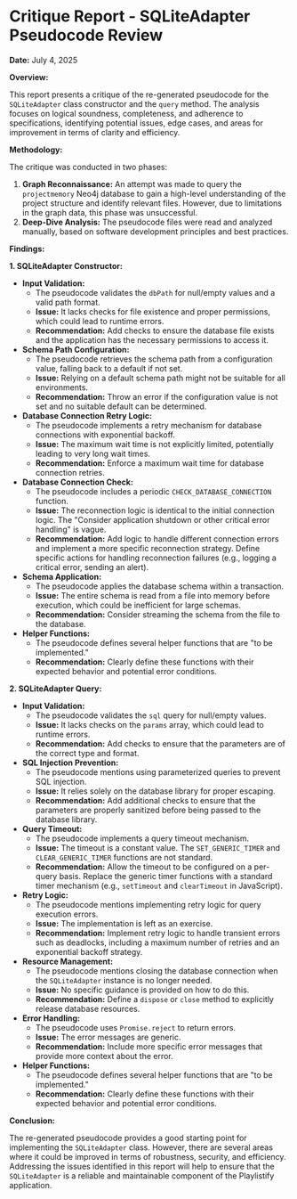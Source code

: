 # Critique Report - SQLiteAdapter Pseudocode Review

**Date:** July 4, 2025

**Overview:**

This report presents a critique of the re-generated pseudocode for the `SQLiteAdapter` class constructor and the `query` method. The analysis focuses on logical soundness, completeness, and adherence to specifications, identifying potential issues, edge cases, and areas for improvement in terms of clarity and efficiency.

**Methodology:**

The critique was conducted in two phases:

1.  **Graph Reconnaissance:** An attempt was made to query the `projectmemory` Neo4j database to gain a high-level understanding of the project structure and identify relevant files. However, due to limitations in the graph data, this phase was unsuccessful.
2.  **Deep-Dive Analysis:** The pseudocode files were read and analyzed manually, based on software development principles and best practices.

**Findings:**

**1. SQLiteAdapter Constructor:**

*   **Input Validation:**
    *   The pseudocode validates the `dbPath` for null/empty values and a valid path format.
    *   **Issue:** It lacks checks for file existence and proper permissions, which could lead to runtime errors.
    *   **Recommendation:** Add checks to ensure the database file exists and the application has the necessary permissions to access it.
*   **Schema Path Configuration:**
    *   The pseudocode retrieves the schema path from a configuration value, falling back to a default if not set.
    *   **Issue:** Relying on a default schema path might not be suitable for all environments.
    *   **Recommendation:** Throw an error if the configuration value is not set and no suitable default can be determined.
*   **Database Connection Retry Logic:**
    *   The pseudocode implements a retry mechanism for database connections with exponential backoff.
    *   **Issue:** The maximum wait time is not explicitly limited, potentially leading to very long wait times.
    *   **Recommendation:** Enforce a maximum wait time for database connection retries.
*   **Database Connection Check:**
    *   The pseudocode includes a periodic `CHECK_DATABASE_CONNECTION` function.
    *   **Issue:** The reconnection logic is identical to the initial connection logic. The "Consider application shutdown or other critical error handling" is vague.
    *   **Recommendation:** Add logic to handle different connection errors and implement a more specific reconnection strategy. Define specific actions for handling reconnection failures (e.g., logging a critical error, sending an alert).
*   **Schema Application:**
    *   The pseudocode applies the database schema within a transaction.
    *   **Issue:** The entire schema is read from a file into memory before execution, which could be inefficient for large schemas.
    *   **Recommendation:** Consider streaming the schema from the file to the database.
*   **Helper Functions:**
    *   The pseudocode defines several helper functions that are "to be implemented."
    *   **Recommendation:** Clearly define these functions with their expected behavior and potential error conditions.

**2. SQLiteAdapter Query:**

*   **Input Validation:**
    *   The pseudocode validates the `sql` query for null/empty values.
    *   **Issue:** It lacks checks on the `params` array, which could lead to runtime errors.
    *   **Recommendation:** Add checks to ensure that the parameters are of the correct type and format.
*   **SQL Injection Prevention:**
    *   The pseudocode mentions using parameterized queries to prevent SQL injection.
    *   **Issue:** It relies solely on the database library for proper escaping.
    *   **Recommendation:** Add additional checks to ensure that the parameters are properly sanitized before being passed to the database library.
*   **Query Timeout:**
    *   The pseudocode implements a query timeout mechanism.
    *   **Issue:** The timeout is a constant value. The `SET_GENERIC_TIMER` and `CLEAR_GENERIC_TIMER` functions are not standard.
    *   **Recommendation:** Allow the timeout to be configured on a per-query basis. Replace the generic timer functions with a standard timer mechanism (e.g., `setTimeout` and `clearTimeout` in JavaScript).
*   **Retry Logic:**
    *   The pseudocode mentions implementing retry logic for query execution errors.
    *   **Issue:** The implementation is left as an exercise.
    *   **Recommendation:** Implement retry logic to handle transient errors such as deadlocks, including a maximum number of retries and an exponential backoff strategy.
*   **Resource Management:**
    *   The pseudocode mentions closing the database connection when the `SQLiteAdapter` instance is no longer needed.
    *   **Issue:** No specific guidance is provided on how to do this.
    *   **Recommendation:** Define a `dispose` or `close` method to explicitly release database resources.
*   **Error Handling:**
    *   The pseudocode uses `Promise.reject` to return errors.
    *   **Issue:** The error messages are generic.
    *   **Recommendation:** Include more specific error messages that provide more context about the error.
*   **Helper Functions:**
    *   The pseudocode defines several helper functions that are "to be implemented."
    *   **Recommendation:** Clearly define these functions with their expected behavior and potential error conditions.

**Conclusion:**

The re-generated pseudocode provides a good starting point for implementing the `SQLiteAdapter` class. However, there are several areas where it could be improved in terms of robustness, security, and efficiency. Addressing the issues identified in this report will help to ensure that the `SQLiteAdapter` is a reliable and maintainable component of the Playlistify application.